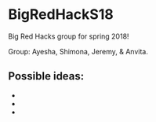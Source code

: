 # BigRedHackS18

Big Red Hacks group for spring 2018!



Group: Ayesha, Shimona, Jeremy, & Anvita. 



Possible ideas:
- 
-
-
-


